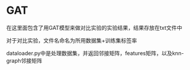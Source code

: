 # GAT

在这里面包含了用GAT模型来做对比实验的实验结果，结果存放在txt文件中



对于对比实验，文件名命名为所用数据集+训练集标签率



dataloader.py中是处理数据集，并返回邻接矩阵，features矩阵，以及knn-graph邻接矩阵


